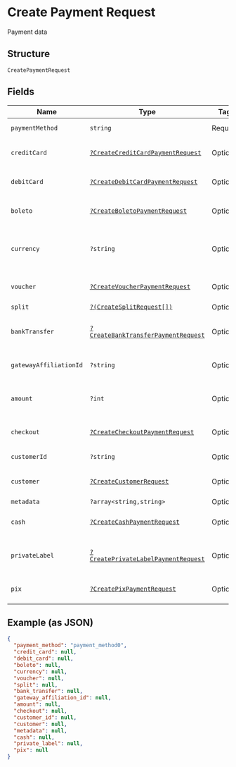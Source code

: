 
# Create Payment Request

Payment data

## Structure

`CreatePaymentRequest`

## Fields

| Name | Type | Tags | Description | Getter | Setter |
|  --- | --- | --- | --- | --- | --- |
| `paymentMethod` | `string` | Required | Payment method | getPaymentMethod(): string | setPaymentMethod(string paymentMethod): void |
| `creditCard` | [`?CreateCreditCardPaymentRequest`](../../doc/models/create-credit-card-payment-request.md) | Optional | Settings for credit card payment | getCreditCard(): ?CreateCreditCardPaymentRequest | setCreditCard(?CreateCreditCardPaymentRequest creditCard): void |
| `debitCard` | [`?CreateDebitCardPaymentRequest`](../../doc/models/create-debit-card-payment-request.md) | Optional | Settings for debit card payment | getDebitCard(): ?CreateDebitCardPaymentRequest | setDebitCard(?CreateDebitCardPaymentRequest debitCard): void |
| `boleto` | [`?CreateBoletoPaymentRequest`](../../doc/models/create-boleto-payment-request.md) | Optional | Settings for boleto payment | getBoleto(): ?CreateBoletoPaymentRequest | setBoleto(?CreateBoletoPaymentRequest boleto): void |
| `currency` | `?string` | Optional | Currency. Must be informed using 3 characters | getCurrency(): ?string | setCurrency(?string currency): void |
| `voucher` | [`?CreateVoucherPaymentRequest`](../../doc/models/create-voucher-payment-request.md) | Optional | Settings for voucher payment | getVoucher(): ?CreateVoucherPaymentRequest | setVoucher(?CreateVoucherPaymentRequest voucher): void |
| `split` | [`?(CreateSplitRequest[])`](../../doc/models/create-split-request.md) | Optional | Splits | getSplit(): ?array | setSplit(?array split): void |
| `bankTransfer` | [`?CreateBankTransferPaymentRequest`](../../doc/models/create-bank-transfer-payment-request.md) | Optional | Settings for bank transfer payment | getBankTransfer(): ?CreateBankTransferPaymentRequest | setBankTransfer(?CreateBankTransferPaymentRequest bankTransfer): void |
| `gatewayAffiliationId` | `?string` | Optional | Gateway affiliation code | getGatewayAffiliationId(): ?string | setGatewayAffiliationId(?string gatewayAffiliationId): void |
| `amount` | `?int` | Optional | The amount of the payment, in cents | getAmount(): ?int | setAmount(?int amount): void |
| `checkout` | [`?CreateCheckoutPaymentRequest`](../../doc/models/create-checkout-payment-request.md) | Optional | Settings for checkout payment | getCheckout(): ?CreateCheckoutPaymentRequest | setCheckout(?CreateCheckoutPaymentRequest checkout): void |
| `customerId` | `?string` | Optional | Customer Id | getCustomerId(): ?string | setCustomerId(?string customerId): void |
| `customer` | [`?CreateCustomerRequest`](../../doc/models/create-customer-request.md) | Optional | Customer | getCustomer(): ?CreateCustomerRequest | setCustomer(?CreateCustomerRequest customer): void |
| `metadata` | `?array<string,string>` | Optional | Metadata | getMetadata(): ?array | setMetadata(?array metadata): void |
| `cash` | [`?CreateCashPaymentRequest`](../../doc/models/create-cash-payment-request.md) | Optional | Settings for cash payment | getCash(): ?CreateCashPaymentRequest | setCash(?CreateCashPaymentRequest cash): void |
| `privateLabel` | [`?CreatePrivateLabelPaymentRequest`](../../doc/models/create-private-label-payment-request.md) | Optional | Settings for private label payment | getPrivateLabel(): ?CreatePrivateLabelPaymentRequest | setPrivateLabel(?CreatePrivateLabelPaymentRequest privateLabel): void |
| `pix` | [`?CreatePixPaymentRequest`](../../doc/models/create-pix-payment-request.md) | Optional | Settings for pix payment | getPix(): ?CreatePixPaymentRequest | setPix(?CreatePixPaymentRequest pix): void |

## Example (as JSON)

```json
{
  "payment_method": "payment_method0",
  "credit_card": null,
  "debit_card": null,
  "boleto": null,
  "currency": null,
  "voucher": null,
  "split": null,
  "bank_transfer": null,
  "gateway_affiliation_id": null,
  "amount": null,
  "checkout": null,
  "customer_id": null,
  "customer": null,
  "metadata": null,
  "cash": null,
  "private_label": null,
  "pix": null
}
```


